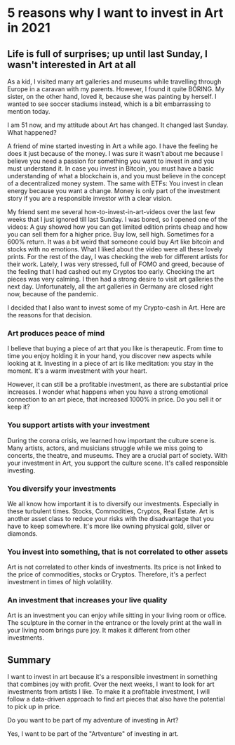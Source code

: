 # 5 reasons why I want to invest in Art in 2021

## Life is full of surprises; up until last Sunday, I wasn't interested in Art at all

As a kid, I visited many art galleries and museums while travelling through Europe in a caravan with my parents. However, I found it quite BORING. My sister, on the other hand, loved it, because she was painting by herself. I wanted to see soccer stadiums instead, which is a bit embarrassing to mention today.

I am 51 now, and my attitude about Art has changed. It changed last Sunday. What happened?

A friend of mine started investing in Art a while ago. I have the feeling he does it just because of the money. I was sure it wasn’t about me because I believe you need a passion for something you want to invest in and you must understand it. In case you invest in Bitcoin, you must have a basic understanding of what a blockchain is, and you must believe in the concept of a decentralized money system. The same with ETFs: You invest in clean energy because you want a change. Money is only part of the investment story if you are a responsible investor with a clear vision.

My friend sent me several how-to-invest-in-art-videos over the last few weeks that I just ignored till last Sunday. I was bored, so I opened one of the videos: A guy showed how you can get limited edition prints cheap and how you can sell them for a higher price. Buy low, sell high. Sometimes for a 600% return. It was a bit weird that someone could buy Art like bitcoin and stocks with no emotions. What I liked about the video were all these lovely prints. For the rest of the day, I was checking the web for different artists for their work. Lately, I was very stressed, full of FOMO and greed, because of the feeling that I had cashed out my Cryptos too early. Checking the art pieces was very calming. I then had a strong desire to visit art galleries the next day. Unfortunately, all the art galleries in Germany are closed right now, because of the pandemic.

I decided that I also want to invest some of my Crypto-cash in Art. Here are the reasons for that decision.

### Art produces peace of mind

I believe that buying a piece of art that you like is therapeutic. From time to time you enjoy holding it in your hand, you discover new aspects while looking at it. Investing in a piece of art is like meditation: you stay in the moment. It's a warm investment with your heart.

However, it can still be a profitable investment, as there are substantial price increases. I wonder what happens when you have a strong emotional connection to an art piece, that increased 1000% in price. Do you sell it or keep it?

### You support artists with your investment

During the corona crisis, we learned how important the culture scene is. Many artists, actors, and musicians struggle while we miss going to concerts, the theatre, and museums. They are a crucial part of society. With your investment in Art, you support the culture scene. It's called responsible investing.

### You diversify your investments

We all know how important it is to diversify our investments. Especially in these turbulent times. Stocks, Commodities, Cryptos, Real Estate. Art is another asset class to reduce your risks with the disadvantage that you have to keep somewhere. It's more like owning physical gold, silver or diamonds.

### You invest into something, that is not correlated to other assets

Art is not correlated to other kinds of investments. Its price is not linked to the price of commodities, stocks or Cryptos. Therefore, it's a perfect investment in times of high volatility.

### An investment that increases your live quality

Art is an investment you can enjoy while sitting in your living room or office. The sculpture in the corner in the entrance or the lovely print at the wall in your living room brings pure joy. It makes it different from other investments.

## Summary

I want to invest in art because it's a responsible investment in something that combines joy with profit.
Over the next weeks, I want to look for art investments from artists I like. To make it a profitable investment, I will follow a data-driven approach to find art pieces that also have the potential to pick up in price.

Do you want to be part of my adventure of investing in Art?

Yes, I want to be part of the "Artventure" of investing in art.

